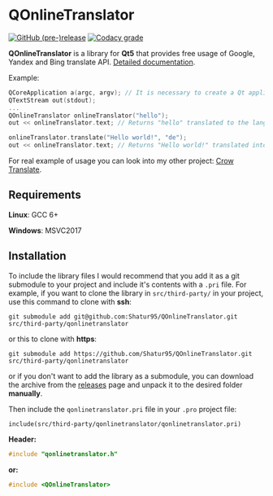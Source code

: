 # QOnlineTranslator

[![GitHub (pre-)release](https://img.shields.io/github/release/Shatur95/QOnlineTranslator/all.svg)](https://github.com/Shatur95/QOnlineTranslator/releases)
[![Codacy grade](https://img.shields.io/codacy/grade/b5abd65ae9504966b1965d598c37dfdb.svg)](https://app.codacy.com/project/Shatur95/QOnlineTranslator/dashboard)

**QOnlineTranslator** is a library for **Qt5** that provides free usage of Google, Yandex and Bing translate API. [Detailed documentation](docs/QOnlineTranslator.md "Class documentation").

Example:

```cpp
QCoreApplication a(argc, argv); // It is necessary to create a Qt application object.
QTextStream out(stdout);
...
QOnlineTranslator onlineTranslator("hello");
out << onlineTranslator.text; // Returns "hello" translated to the language of your system

onlineTranslator.translate("Hello world!", "de");
out << onlineTranslator.text; // Returns "Hello world!" translated into German
```

For real example of usage you can look into my other project: [Crow Translate](https://github.com/Shatur95/CrowTranslate "A simple and lightweight translator that allows to translate and say the selected text using the Google Translate API").

## Requirements

**Linux**: GCC 6+

**Windows**: MSVC2017

## Installation

To include the library files I would recommend that you add it as a git submodule to your project and include it's contents with a `.pri` file. For example, if you want to clone the library in `src/third-party/` in your project, use this command to clone with **ssh**:

`git submodule add git@github.com:Shatur95/QOnlineTranslator.git src/third-party/qonlinetranslator`

or this to clone with **https**:

`git submodule add https://github.com/Shatur95/QOnlineTranslator.git src/third-party/qonlinetranslator`

or if you don't want to add the library as a submodule, you can download the archive from the [releases](https://github.com/Shatur95/QOnlineTranslator/releases) page and unpack it to the desired folder **manually**.

Then include the `qonlinetranslator.pri` file in your `.pro` project file:

`include(src/third-party/qonlinetranslator/qonlinetranslator.pri)`

**Header:**

```cpp
#include "qonlinetranslator.h"
```

**or:**

```cpp
#include <QOnlineTranslator>
```
